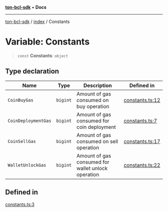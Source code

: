 [**ton-bcl-sdk**](../../README.md) • **Docs**

***

[ton-bcl-sdk](../../README.md) / [index](../README.md) / Constants

# Variable: Constants

> `const` **Constants**: `object`

## Type declaration

| Name | Type | Description | Defined in |
| ------ | ------ | ------ | ------ |
| `CoinBuyGas` | `bigint` | Amount of gas consumed on buy operation | [constants.ts:12](https://github.com/ton-fun-tech/ton-bcl-sdk/blob/57ae5e6ea1d5ef20b2d4656add2e407869f7e2f0/src/constants.ts#L12) |
| `CoinDeploymentGas` | `bigint` | Amount of gas consumed for coin deployment | [constants.ts:7](https://github.com/ton-fun-tech/ton-bcl-sdk/blob/57ae5e6ea1d5ef20b2d4656add2e407869f7e2f0/src/constants.ts#L7) |
| `CoinSellGas` | `bigint` | Amount of gas consumed on sell operation | [constants.ts:17](https://github.com/ton-fun-tech/ton-bcl-sdk/blob/57ae5e6ea1d5ef20b2d4656add2e407869f7e2f0/src/constants.ts#L17) |
| `WalletUnlockGas` | `bigint` | Amount of gas consumed for wallet unlock operation | [constants.ts:22](https://github.com/ton-fun-tech/ton-bcl-sdk/blob/57ae5e6ea1d5ef20b2d4656add2e407869f7e2f0/src/constants.ts#L22) |

## Defined in

[constants.ts:3](https://github.com/ton-fun-tech/ton-bcl-sdk/blob/57ae5e6ea1d5ef20b2d4656add2e407869f7e2f0/src/constants.ts#L3)
